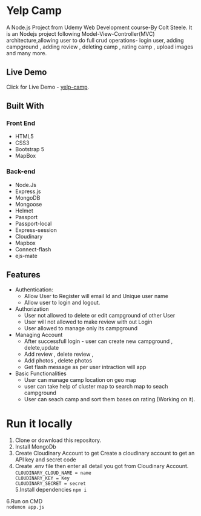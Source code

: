 # Yelp Camp
A Node.js Project from Udemy Web Development course-By Colt Steele. It is an Nodejs project following Model-View-Controller(MVC) architecture,allowing user to do full crud operations- login user, adding campground , adding review , deleting camp , rating camp , upload images and many more.

## Live Demo
  Click for Live Demo - [yelp-camp](https://yelpcamp-by-abhishek.herokuapp.com/).

## Built With
 ### Front End
  * HTML5
  * CSS3
  * Bootstrap 5
  * MapBox
 ### Back-end
  * Node.Js
  * Express.js
  * MongoDB
  * Mongoose
  * Helmet
  * Passport
  * Passport-local
  * Express-session
  * Cloudinary
  * Mapbox
  * Connect-flash
  * ejs-mate

  
## Features
  * Authentication:
    * Allow User to Register will email Id and Unique user name
    * Allow user to login and logout.
  * Authorization
    * User not allowed to delete or edit campground of other User
    * User will not allowed to make review with out Login
    * User allowed to manage  only its campground
  * Managing Account 
    * After successfull login -  user can create new campground , delete,update
    * Add review , delete review ,
    * Add photos , delete photos 
    * Get flash message as per user intraction will app  
  * Basic Functionalities
    * User can manage camp location on geo map
    * user can take help of cluster map to search map to seach campground
    * User can seach camp and sort them bases on rating (Working on it).
 
 
 
 
#  Run it locally  
  1. Clone or download this repository.
  2. Install MongoDb
  3. Create Cloudinary Account to get Create a cloudinary account to get an API key and secret code
  4. Create .env file then enter all detail you got from  Cloudinary Account.   
    `CLOUDINARY_CLOUD_NAME = name                                                                                           
     CLOUDINARY_KEY = Key                                                                                                       
     CLOUDINARY_SECRET = secret `       
  5.Install dependencies
    `npm i`
    
  6.Run on CMD                                                                                                                                  
    `nodemon app.js                                                                                                                     `
     
    
